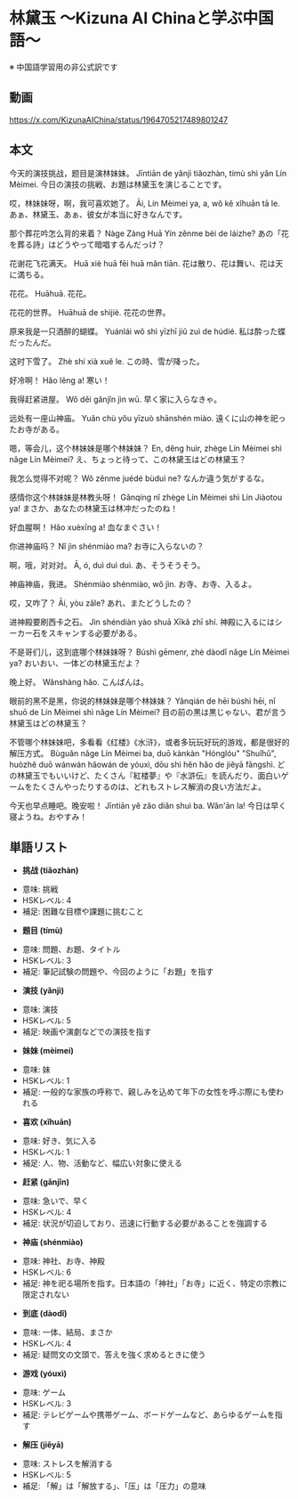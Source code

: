 # 林黛玉 〜Kizuna AI Chinaと学ぶ中国語〜
※ 中国語学習用の非公式訳です

## 動画
https://x.com/KizunaAIChina/status/1964705217489801247

## 本文

今天的演技挑战，题目是演林妹妹。
Jīntiān de yǎnjì tiǎozhàn, tímù shì yǎn Lín Mèimei.
今日の演技の挑戦、お題は林黛玉を演じることです。

哎，林妹妹呀，啊，我可喜欢她了。
Āi, Lín Mèimei ya, a, wǒ kě xǐhuān tā le.
あぁ、林黛玉、あぁ、彼女が本当に好きなんです。

那个葬花吟怎么背的来着？
Nàge Zàng Huā Yín zěnme bèi de láizhe?
あの「花を葬る詩」はどうやって暗唱するんだっけ？

花谢花飞花满天。
Huā xiè huā fēi huā mǎn tiān.
花は散り、花は舞い、花は天に満ちる。

花花。
Huāhuā.
花花。

花花的世界。
Huāhuā de shìjiè.
花花の世界。

原来我是一只酒醉的蝴蝶。
Yuánlái wǒ shì yīzhī jiǔ zuì de húdié.
私は酔った蝶だったんだ。

这时下雪了。
Zhè shí xià xuě le.
この時、雪が降った。

好冷啊！
Hǎo lěng a!
寒い！

我得赶紧进屋。
Wǒ děi gǎnjǐn jìn wū.
早く家に入らなきゃ。

远处有一座山神庙。
Yuǎn chù yǒu yīzuò shānshén miào.
遠くに山の神を祀ったお寺がある。

嗯，等会儿，这个林妹妹是哪个林妹妹？
En, děng huìr, zhège Lín Mèimei shì nǎge Lín Mèimei?
え、ちょっと待って、この林黛玉はどの林黛玉？

我怎么觉得不对呢？
Wǒ zěnme juédé bùduì ne?
なんか違う気がするな。

感情你这个林妹妹是林教头呀！
Gǎnqíng nǐ zhège Lín Mèimei shì Lín Jiàotou ya!
まさか、あなたの林黛玉は林冲だったのね！

好血腥啊！
Hǎo xuèxīng a!
血なまぐさい！

你进神庙吗？
Nǐ jìn shénmiào ma?
お寺に入らないの？

啊，哦，对对对。
Ā, ó, duì duì duì.
あ、そうそうそう。

神庙神庙，我进。
Shénmiào shénmiào, wǒ jìn.
お寺、お寺、入るよ。

哎，又咋了？
Āi, yòu zǎle?
あれ、またどうしたの？

进神殿要刷西卡之石。
Jìn shéndiàn yào shuā Xīkǎ zhī shí.
神殿に入るにはシーカー石をスキャンする必要がある。

不是哥们儿，这到底哪个林妹妹呀？
Búshì gēmenr, zhè dàodǐ nǎge Lín Mèimei ya?
おいおい、一体どの林黛玉だよ？

晚上好。
Wǎnshàng hǎo.
こんばんは。

眼前的黑不是黑，你说的林妹妹是哪个林妹妹？
Yǎnqián de hēi búshì hēi, nǐ shuō de Lín Mèimei shì nǎge Lín Mèimei?
目の前の黒は黒じゃない、君が言う林黛玉はどの林黛玉？

不管哪个林妹妹吧，多看看《红楼》《水浒》，或者多玩玩好玩的游戏，都是很好的解压方式。
Bùguǎn nǎge Lín Mèimei ba, duō kànkàn "Hónglóu" "Shuǐhǔ", huòzhě duō wánwán hǎowán de yóuxì, dōu shì hěn hǎo de jiěyā fāngshì.
どの林黛玉でもいいけど、たくさん『紅楼夢』や『水滸伝』を読んだり、面白いゲームをたくさんやったりするのは、どれもストレス解消の良い方法だよ。

今天也早点睡吧。晚安啦！
Jīntiān yě zǎo diǎn shuì ba. Wǎn'ān la!
今日は早く寝ようね。おやすみ！

## 単語リスト

* **挑战 (tiǎozhàn)**
- 意味: 挑戦
- HSKレベル: 4
- 補足: 困難な目標や課題に挑むこと

* **题目 (tímù)**
- 意味: 問題、お題、タイトル
- HSKレベル: 3
- 補足: 筆記試験の問題や、今回のように「お題」を指す

* **演技 (yǎnjì)**
- 意味: 演技
- HSKレベル: 5
- 補足: 映画や演劇などでの演技を指す

* **妹妹 (mèimei)**
- 意味: 妹
- HSKレベル: 1
- 補足: 一般的な家族の呼称で、親しみを込めて年下の女性を呼ぶ際にも使われる

* **喜欢 (xǐhuān)**
- 意味: 好き、気に入る
- HSKレベル: 1
- 補足: 人、物、活動など、幅広い対象に使える

* **赶紧 (gǎnjǐn)**
- 意味: 急いで、早く
- HSKレベル: 4
- 補足: 状況が切迫しており、迅速に行動する必要があることを強調する

* **神庙 (shénmiào)**
- 意味: 神社、お寺、神殿
- HSKレベル: 6
- 補足: 神を祀る場所を指す。日本語の「神社」「お寺」に近く、特定の宗教に限定されない

* **到底 (dàodǐ)**
- 意味: 一体、結局、まさか
- HSKレベル: 4
- 補足: 疑問文の文頭で、答えを強く求めるときに使う

* **游戏 (yóuxì)**
- 意味: ゲーム
- HSKレベル: 3
- 補足: テレビゲームや携帯ゲーム、ボードゲームなど、あらゆるゲームを指す

* **解压 (jiěyā)**
- 意味: ストレスを解消する
- HSKレベル: 5
- 補足: 「解」は「解放する」、「压」は「圧力」の意味
